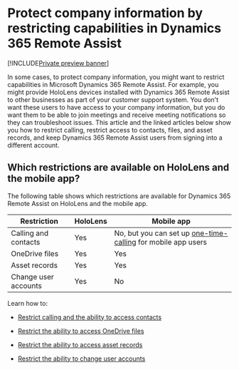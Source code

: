 

# Protect company information by restricting capabilities in Dynamics 365 Remote Assist

[!INCLUDE[Private preview banner](includes/private-preview.md)]

In some cases, to protect company information, you might want to restrict capabilities in Microsoft Dynamics 365 Remote Assist. For example, you might provide HoloLens devices installed with Dynamics 365 Remote Assist to other businesses as part of your customer support system. You don't want these users to have access to your company information, but you do want them to be able to join meetings and receive meeting notifications so they can troubleshoot issues. This article and the linked articles below show you how to restrict calling, restrict access to contacts, files, and asset records, and keep Dynamics 365 Remote Assist users from signing into a different account.

## Which restrictions are available on HoloLens and the mobile app?

The following table shows which restrictions are available for Dynamics 365 Remote Assist on HoloLens and the mobile app. 

|Restriction|HoloLens|Mobile app|
|-----------------------------------------------|-----------|----------|
|Calling and contacts|Yes|No, but you can set up [one-time-calling](one-time-call.md) for mobile app users|
|OneDrive files|Yes|Yes|
|Asset records|Yes|Yes|
|Change user accounts|Yes|No|

Learn how to:

- [Restrict calling and the ability to access contacts](restricted-mode-calling.md)

- [Restrict the ability to access OneDrive files](restricted-mode-files.md)

- [Restrict the ability to access asset records](restricted-mode-assets.md)

- [Restrict the ability to change user accounts](restricted-mode-signout.md)

